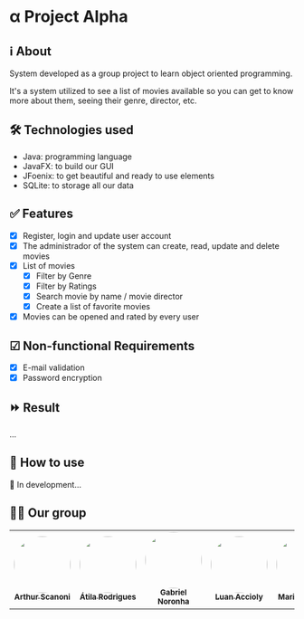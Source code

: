 # α Project Alpha

## ℹ About

System developed as a group project to learn object oriented programming.

It's a system utilized to see a list of movies available so you can get to know more about them, seeing their genre, director, etc.

## 🛠 Technologies used

- Java: programming language
- JavaFX: to build our GUI
- JFoenix: to get beautiful and ready to use elements
- SQLite: to storage all our data

## ✅ Features

- [x] Register, login and update user account
- [x] The administrador of the system can create, read, update and delete movies
- [x] List of movies
  - [x] Filter by Genre
  - [x] Filter by Ratings
  - [x] Search movie by name / movie director
  - [x] Create a list of favorite movies
- [x] Movies can be opened and rated by every user

## ☑ Non-functional Requirements

- [x] E-mail validation
- [x] Password encryption

## ⏩ Result

...
## 🤔 How to use

🚧 In development...

## 👨‍💻 Our group

<table>
  <tr>
    <td align="center"><a href="https://github.com/arthursca"><img style="border-radius: 50%;" src="https://avatars1.githubusercontent.com/u/61999297?s=460&v=4" width="100px;" alt=""/><br /><sub><b>Arthur Scanoni</b></sub></a><br /><a href="https://github.com/arthursca" title="Arthur's Profile"></a></td>
    <td align="center"><a href="https://github.com/atilara"><img style="border-radius: 50%;" src="https://avatars1.githubusercontent.com/u/45675035?s=460&u=e8277ab9d3eb18151613a2699e1fbb6572a3dcc4&v=4" width="100px;" alt=""/><br /><sub><b>Átila Rodrigues</b></sub></a><br /><a href="https://github.com/atilara" title="Átila's Profile"></a></td>
    <td align="center"><a href="https://github.com/noronha1612"><img style="border-radius: 50%;" src="https://avatars1.githubusercontent.com/u/56375499?s=400&u=b2e69ac18ca2159e016598a84d44c69a97bc4829&v=4" width="100px;" alt=""/><br /><sub><b>Gabriel Noronha</b></sub></a><br /><a href="https://github.com/noronha1612" title="Gabriel's Profile"></a></td>
    <td align="center"><a href="https://github.com/luanaccioly"><img style="border-radius: 50%;" src="https://avatars1.githubusercontent.com/u/69818768?s=400&u=3ca3af909517e07b20c0e7cb3b4183995a7d9d73&v=4" width="100px;" alt=""/><br /><sub><b>Luan Accioly</b></sub></a><br /><a href="https://github.com/luanaccioly" title="Luan's Profile"></a></td>
    <td align="center"><a href="https://github.com/marioleandro"><img style="border-radius: 50%;" src="https://avatars0.githubusercontent.com/u/63363561?s=400&u=267970818ed17dce521cf32cb61514b1f0cdc587&v=4" width="100px;" alt=""/><br /><sub><b>Mario Leandro</b></sub></a><br /><a href="https://github.com/marioleandro" title="Mario's Profile"></a></td>
  </tr>
</table>
